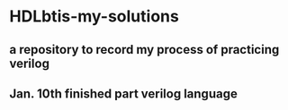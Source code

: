 # HDLbtis-my-solutions
## a repository to record my process of practicing verilog
## Jan. 10th finished part verilog language
